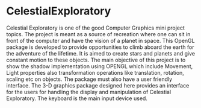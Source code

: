 # CelestialExploratory
Celestial Exploratory is one of the good Computer Graphics mini project topics. The project is meant as a source of recreation where one can sit in front of the computer and have the vision of a planet in space. This OpenGL package is developed to provide opportunities to climb aboard the earth for the adventure of the lifetime. It is aimed to create stars and planets and give constant motion to these objects. The main objective of this project is to show the shadow implementation using OPENGL which include Movement, Light properties also transformation operations like translation, rotation, scaling etc on objects. The package must also have a user friendly interface. The 3-D graphics package designed here provides an interface for the users for handling the display and manipulation of Celestial Exploratory. The keyboard is the main input device used.
